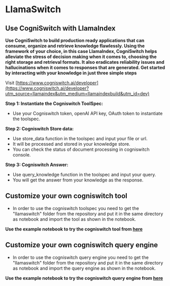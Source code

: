 # LlamaSwitch
## Use CogniSwitch with LlamaIndex
**Use CogniSwitch to build production ready applications that can consume, organize and retrieve knowledge flawlessly. Using the framework of your choice, in this case LlamaIndex, CogniSwitch helps alleviate the stress of decision making when it comes to, choosing the right storage and retrieval formats. It also eradicates reliability issues and hallucinations when it comes to responses that are generated. Get started by interacting with your knowledge in just three simple steps**

Visit [https://www.cogniswitch.ai/developer](https://www.cogniswitch.ai/developer?utm_source=llamaindex&utm_medium=llamaindexbuild&utm_id=dev)

**Step 1: Instantiate the Cogniswitch ToolSpec:**
- Use your Cogniswitch token, openAI API key, OAuth token to instantiate the toolspec.  

**Step 2: Cogniswitch Store data:**
- Use store_data function in the toolspec and input your file or url. 
- It will be processed and stored in your knowledge store. 
- You can check the status of document processing in cogniswitch console. 

**Step 3: Cogniswitch Answer:**
- Use query_knowledge function in the toolspec and input your query. 
- You will get the answer from your knowledge as the response. 

## Customize your own cogniswitch tool

- In order to use the cogniswitch toolspec you need to get the "llamaswitch" folder from the repository and put it in the same directory as notebook and import the tool as shown in the notebook.

**Use the example notebook to try the cogniswitch tool from [here](https://github.com/CogniSwitch/LlamaSwitch/blob/main/notebooks/CogniswitchToolSpec_source.ipynb)**

## Customize your own cogniswitch query engine

- In order to use the cogniswitch query engine you need to get the "llamaswitch" folder from the repository and put it in the same directory as notebook and import the query engine as shown in the notebook.

**Use the example notebook to try the cogniswitch query engine from [here](https://github.com/CogniSwitch/LlamaSwitch/blob/main/notebooks/CogniswitchQueryEngine_source.ipynb)**